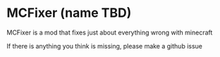 # MCFixer (name TBD)
MCFixer is a mod that fixes just about everything wrong with minecraft

If there is anything you think is missing, please make a github issue